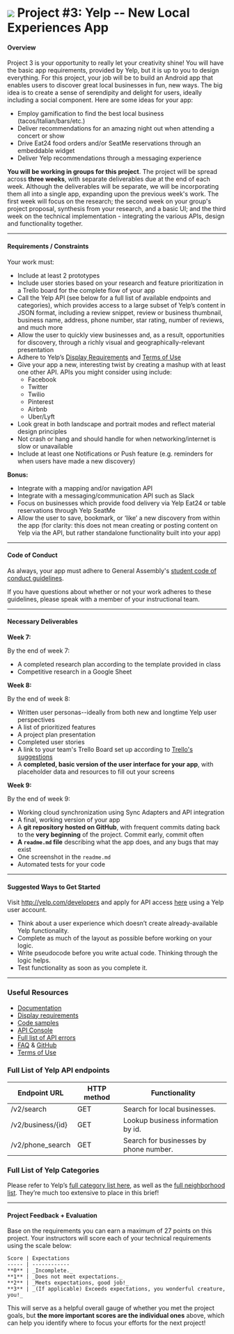 # ![](https://ga-dash.s3.amazonaws.com/production/assets/logo-9f88ae6c9c3871690e33280fcf557f33.png) Project #3: Yelp -- New Local Experiences App

#### Overview

Project 3 is your opportunity to really let your creativity shine! You will have the basic app requirements, provided by Yelp, but it is up to you to design everything. For this project, your job will be to build an Android app that enables users to discover great local businesses in fun, new ways. The big idea is to create a sense of serendipity and delight for users, ideally including a social component. Here are some ideas for your app:

- Employ gamification to find the best local business (tacos/Italian/bars/etc.)
- Deliver recommendations for an amazing night out when attending a concert or show
- Drive Eat24 food orders and/or SeatMe reservations through an embeddable widget
- Deliver Yelp recommendations through a messaging experience

**You will be working in groups for this project**. The project will be spread across **three weeks**, with separate deliverables due at the end of each week. Although the deliverables will be separate, we will be incorporating them all into a single app, expanding upon the previous week's work. The first week will focus on the research; the second week on your group's project proposal, synthesis from your research, and a basic UI; and the third week on the technical implementation - integrating the various APIs, design and functionality together.

---

#### Requirements / Constraints

Your work must:

- Include at least 2 prototypes
- Include user stories based on your research and feature prioritization in a Trello board for the complete flow of your app
- Call the Yelp API (see below for a full list of available endpoints and categories), which provides access to a large subset of Yelp’s content in JSON format, including a review snippet, review or business thumbnail, business name, address, phone number, star rating, number of reviews, and much more
- Allow the user to quickly view businesses and, as a result, opportunities for discovery, through a richly visual and geographically-relevant presentation
- Adhere to Yelp’s [Display Requirements](https://www.yelp.com/developers/display_requirements) and [Terms of Use](https://www.yelp.com/developers/api_terms)
- Give your app a new, interesting twist by creating a mashup with at least one other API. APIs you might consider using include:
  - Facebook
  - Twitter
  - Twilio
  - Pinterest
  - Airbnb
  - Uber/Lyft
- Look great in both landscape and portrait modes and reflect material design principles
- Not crash or hang and should handle for when networking/internet is slow or unavailable
- Include at least one Notifications or Push feature (e.g. reminders for when users have made a new discovery)

**Bonus:**

- Integrate with a mapping and/or navigation API
- Integrate with a messaging/communication API such as Slack
- Focus on businesses which provide food delivery via Yelp Eat24 or table reservations through Yelp SeatMe
- Allow the user to save, bookmark, or ‘like’ a new discovery from within the app (for clarity: this does not mean creating or posting content on Yelp via the API, but rather standalone functionality built into your app)

---

#### Code of Conduct

As always, your app must adhere to General Assembly's [student code of conduct guidelines](../../../resources/guidelines/code-of-conduct.md).

If you have questions about whether or not your work adheres to these guidelines, please speak with a member of your instructional team.

---

#### Necessary Deliverables

**Week 7:**

By the end of week 7:

- A completed research plan according to the template provided in class
- Competitive research in a Google Sheet

**Week 8:**

By the end of week 8:

- Written user personas--ideally from both new and longtime Yelp user perspectives
- A list of prioritized features
- A project plan presentation
- Completed user stories
- A link to your team's Trello Board set up according to [Trello's suggestions](http://buildbettersoftware.com/with-trello/)
- A **completed, basic version of the user interface for your app**, with placeholder data and resources to fill out your screens

**Week 9:**

By the end of week 9:

- Working cloud synchronization using Sync Adapters and API integration
- A final, working version of your app
- A **git repository hosted on GitHub**, with frequent commits dating back to the **very beginning** of the project. Commit early, commit often
- **A ``readme.md`` file** describing what the app does, and any bugs that may exist
- One screenshot in the ``readme.md``
- Automated tests for your code

---

#### Suggested Ways to Get Started

Visit http://yelp.com/developers and apply for API access [here](https://www.yelp.com/login?return_url=/developers/manage_api_keys) using a Yelp user account.

- Think about a user experience which doesn’t create already-available Yelp functionality.
- Complete as much of the layout as possible before working on your logic.
- Write pseudocode before you write actual code.  Thinking through the logic helps.
- Test functionality as soon as you complete it.

---

### Useful Resources

- [Documentation](https://www.yelp.com/developers/documentation/v2/overview)
- [Display requirements](https://www.yelp.com/developers/display_requirements)
- [Code samples](https://www.yelp.com/developers/documentation/v2/examples)
- [API Console](https://www.yelp.com/developers/api_console)
- [Full list of API errors](https://www.yelp.com/developers/documentation/v2/errors)
- [FAQ](https://www.yelp.com/developers/faq) & [GitHub](https://github.com/Yelp/yelp-api/issues)
- [Terms of Use](https://www.yelp.com/developers/api_terms)

### Full List of Yelp API endpoints


| Endpoint URL | HTTP method | Functionality |
|---|---|---|
| /v2/search | GET | Search for local businesses. |
| /v2/business/{id} |	GET | Lookup business information by id. |
| /v2/phone_search | GET | Search for businesses by phone number. |

### Full List of Yelp Categories
Please refer to Yelp’s [full category list here](https://www.yelp.com/developers/documentation/v2/all_category_list), as well as the [full neighborhood list](https://www.yelp.com/developers/documentation/v2/neighborhood_list). They’re much too extensive to place in this brief!

---

#### Project Feedback + Evaluation

Base on the requirements you can earn a maximum of 27 points on this project. Your instructors will score each of your technical requirements using the scale below:

    Score | Expectations
    ----- | ------------
    **0** | _Incomplete._
    **1** | _Does not meet expectations._
    **2** | _Meets expectations, good job!_
    **3** | _(If applicable) Exceeds expectations, you wonderful creature, you!_

 This will serve as a helpful overall gauge of whether you met the project goals, but __the more important scores are the individual ones__ above, which can help you identify where to focus your efforts for the next project!

